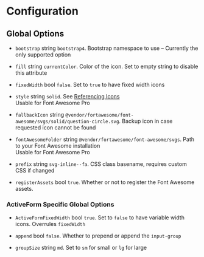# Configuration

## Global Options

*   `bootstrap` string `bootstrap4`. Bootstrap namespace to use – Currently the only supported
    option

*   `fill` string `currentColor`. Color of the icon. Set to empty string to disable this attribute

*   `fixedWidth` bool `false`. Set to `true` to have fixed width icons

*   `style` string `solid`. See
    [Referencing Icons](https://fontawesome.com/how-to-use/on-the-web/referencing-icons/basic-use)  
    Usable for Font Awesome Pro

*   `fallbackIcon` string `@vendor/fortawesome/font-awesome/svgs/solid/question-circle.svg`. Backup
    icon in case requested icon cannot be found

*   `fontAwesomeFolder` string `@vendor/fortawesome/font-awesome/svgs`. Path to your Font Awesome
    installation  
    Usable for Font Awesome Pro

*   `prefix` string `svg-inline--fa`. CSS class basename, requires custom CSS if changed

*   `registerAssets` bool `true`. Whether or not to register the Font Awesome assets.

### ActiveForm Specific Global Options

*   `ActiveFormFixedWidth` bool `true`. Set to `false` to have variable width icons. Overrules
    `fixedWidth`

*   `append` bool `false`. Whether to prepend or append the `input-group`

*   `groupSize` string `md`. Set to `sm` for small or `lg` for large
